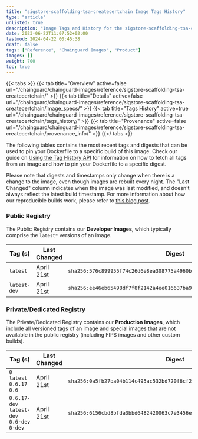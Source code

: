```yaml
---
title: "sigstore-scaffolding-tsa-createcertchain Image Tags History"
type: "article"
unlisted: true
description: "Image Tags and History for the sigstore-scaffolding-tsa-createcertchain Chainguard Image"
date: 2023-06-22T11:07:52+02:00
lastmod: 2024-04-22 00:45:38
draft: false
tags: ["Reference", "Chainguard Images", "Product"]
images: []
weight: 700
toc: true
---
```


{{< tabs >}}
{{< tab title="Overview" active=false url="/chainguard/chainguard-images/reference/sigstore-scaffolding-tsa-createcertchain/" >}}
{{< tab title="Details" active=false url="/chainguard/chainguard-images/reference/sigstore-scaffolding-tsa-createcertchain/image_specs/" >}}
{{< tab title="Tags History" active=true url="/chainguard/chainguard-images/reference/sigstore-scaffolding-tsa-createcertchain/tags_history/" >}}
{{< tab title="Provenance" active=false url="/chainguard/chainguard-images/reference/sigstore-scaffolding-tsa-createcertchain/provenance_info/" >}}
{{</ tabs >}}

The following tables contains the most recent tags and digests that can be used to pin your Dockerfile to a specific build of this image. Check our guide on [Using the Tag History API](/chainguard/chainguard-images/using-the-tag-history-api/) for information on how to fetch all tags from an image and how to pin your Dockerfile to a specific digest.

Please note that digests and timestamps only change when there is a change to the image, even though images are rebuilt every night. The "Last Changed" column indicates when the image was last modified, and doesn't always reflect the latest build timestamp. For more information about how our reproducible builds work, please refer to [this blog post](https://www.chainguard.dev/unchained/reproducing-chainguards-reproducible-image-builds).

### Public Registry
The Public Registry contains our **Developer Images**, which typically comprise the `latest*` versions of an image.

| Tag (s)       | Last Changed | Digest                                                                    |
|---------------|--------------|---------------------------------------------------------------------------|
|  `latest`     | April 21st   | `sha256:576c899955f74c26d6e8ea308775a4960b34407167ef750c2c506b00aded00f7` |
|  `latest-dev` | April 21st   | `sha256:ee46eb65498df7f8f2142a4ee016637ba9b75472493e74395cb7ca801184eea5` |


### Private/Dedicated Registry
The Private/Dedicated Registry contains our **Production Images**, which include all versioned tags of an image and special images that are not available in the public registry (including FIPS images and other custom builds).

| Tag (s)                                      | Last Changed | Digest                                                                    |
|----------------------------------------------|--------------|---------------------------------------------------------------------------|
|  `0` `latest` `0.6.17` `0.6`                 | April 21st   | `sha256:0a5fb27ba04b114c495ac532bd720f6cf2587859536a5f4d3508f27993ad4342` |
|  `0.6.17-dev` `latest-dev` `0.6-dev` `0-dev` | April 21st   | `sha256:6156cbd8bfda3bbd6482420063c7e3456ebdab0385eca2c7721070e73476080a` |

